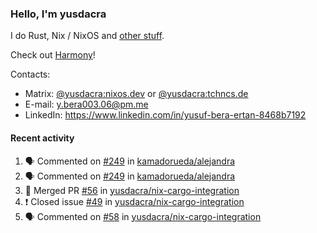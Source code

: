 ### Hello, I'm yusdacra

I do Rust, Nix / NixOS and [other stuff](https://yusdacra.gitlab.io/about).

Check out [Harmony](https://github.com/harmony-development)!

Contacts:
- Matrix: [@yusdacra:nixos.dev](https://matrix.to/#/@yusdacra:nixos.dev) or [@yusdacra:tchncs.de](https://matrix.to/#/@yusdacra:tchncs.de)
- E-mail: y.bera003.06@pm.me
- LinkedIn: https://www.linkedin.com/in/yusuf-bera-ertan-8468b7192

#### Recent activity

<!--START_SECTION:activity-->
1. 🗣 Commented on [#249](https://github.com/kamadorueda/alejandra/issues/249) in [kamadorueda/alejandra](https://github.com/kamadorueda/alejandra)
2. 🗣 Commented on [#249](https://github.com/kamadorueda/alejandra/issues/249) in [kamadorueda/alejandra](https://github.com/kamadorueda/alejandra)
3. 🎉 Merged PR [#56](https://github.com/yusdacra/nix-cargo-integration/pull/56) in [yusdacra/nix-cargo-integration](https://github.com/yusdacra/nix-cargo-integration)
4. ❗️ Closed issue [#49](https://github.com/yusdacra/nix-cargo-integration/issues/49) in [yusdacra/nix-cargo-integration](https://github.com/yusdacra/nix-cargo-integration)
5. 🗣 Commented on [#58](https://github.com/yusdacra/nix-cargo-integration/issues/58) in [yusdacra/nix-cargo-integration](https://github.com/yusdacra/nix-cargo-integration)
<!--END_SECTION:activity-->
